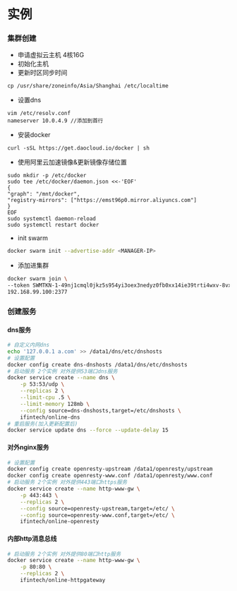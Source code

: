 # 实例
### 集群创建
- 申请虚拟云主机 4核16G
- 初始化主机
- 更新时区同步时间
```shell
cp /usr/share/zoneinfo/Asia/Shanghai /etc/localtime
```
- 设置dns
```shell
vim /etc/resolv.conf
nameserver 10.0.4.9 //添加到首行
```
- 安装docker
```shell
curl -sSL https://get.daocloud.io/docker | sh
```
- 使用阿里云加速镜像&更新镜像存储位置
```shell
sudo mkdir -p /etc/docker
sudo tee /etc/docker/daemon.json <<-'EOF'
{
"graph": "/mnt/docker",
"registry-mirrors": ["https://emst96p0.mirror.aliyuncs.com"]
}
EOF
sudo systemctl daemon-reload
sudo systemctl restart docker
```
- init swarm
```bash
docker swarm init --advertise-addr <MANAGER-IP>
```

- 添加进集群 
```bash
docker swarm join \
--token SWMTKN-1-49nj1cmql0jkz5s954yi3oex3nedyz0fb0xx14ie39trti4wxv-8vxv8rssmk743ojnwacrr2e7c \
192.168.99.100:2377
```

### 创建服务

#### dns服务
```bash
# 自定义内网dns
echo '127.0.0.1 a.com' >> /data1/dns/etc/dnshosts
# 设置配置
docker config create dns-dnshosts /data1/dns/etc/dnshosts
# 启动服务 2个实例 对外提供53端口dns服务
docker service create --name dns \
    -p 53:53/udp \
    --replicas 2 \
    --limit-cpu .5 \
    --limit-memory 128mb \
    --config source=dns-dnshosts,target=/etc/dnshosts \
    ifintech/online-dns
# 重启服务(加入更新配置后)
docker service update dns --force --update-delay 15
```

#### 对外nginx服务
```bash
# 设置配置
docker config create openresty-upstream /data1/openresty/upstream
docker config create openresty-www.conf /data1/openresty/www.conf
# 启动服务 2个实例 对外提供443端口https服务
docker service create --name http-www-gw \
    -p 443:443 \
    --replicas 2 \
    --config source=openresty-upstream,target=/etc/ \
    --config source=openresty-www.conf,target=/etc/ \
    ifintech/online-openresty
```
#### 内部http消息总线
```bash
# 启动服务 2个实例 对外提供80端口http服务
docker service create --name http-www-gw \
    -p 80:80 \
    --replicas 2 \
    ifintech/online-httpgateway
```